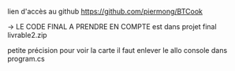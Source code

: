 lien d'accès au github
https://github.com/piermong/BTCook

-> LE CODE FINAL A PRENDRE EN COMPTE est dans projet final livrable2.zip

petite précision pour voir la carte il faut enlever le allo console dans program.cs

